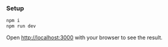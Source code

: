 ### Setup

```bash
npm i
npm run dev
```

Open [http://localhost:3000](http://localhost:3000) with your browser to see the result.
